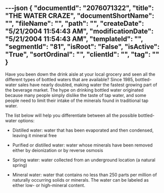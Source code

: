 ---json
{
  "documentId": "2076071322",
  "title": "THE WATER CRAZE",
  "documentShortName": "",
  "fileName": "",
  "path": "",
  "createDate": "5/21/2004 11:54:43 AM",
  "modificationDate": "5/21/2004 11:54:43 AM",
  "templateId": "",
  "segmentId": "81",
  "isRoot": "False",
  "isActive": "True",
  "sortOrdinal": "",
  "clientId": "",
  "tag": ""
}
---

Have you been down the drink aisle at your local grocery and seen all the different types of bottled waters that are available? Since 1985, bottled-water sales have nearly doubled, making water the fastest growing part of the beverage market. The hype on drinking bottled water originated because many people simply dislike the taste of tap water, and some people need to limit their intake of the minerals found in traditional tap water. 

The list below will help you differentiate between all the possible bottled-water options:

* Distilled water: water that has been evaporated and then condensed, leaving it mineral free 

* Purified or distilled water: water whose minerals have been removed either by deionization or by reverse osmosis 

* Spring water: water collected from an underground location (a natural spring) 

* Mineral water: water that contains no less than 250 parts per million of naturally occurring solids or minerals. The water can be labeled as either low- or high-mineral content.
